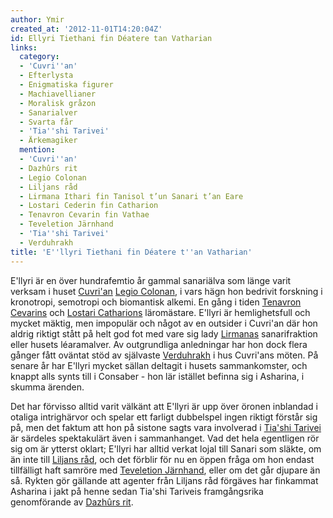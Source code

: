```yaml
---
author: Ymir
created_at: '2012-11-01T14:20:04Z'
id: Ellyri Tiethani fin Déatere tan Vatharian
links:
  category:
  - 'Cuvri''an'
  - Efterlysta
  - Enigmatiska figurer
  - Machiavellianer
  - Moralisk gråzon
  - Sanarialver
  - Svarta får
  - 'Tia''shi Tarivei'
  - Ärkemagiker
  mention:
  - 'Cuvri''an'
  - Dazhûrs rit
  - Legio Colonan
  - Liljans råd
  - Lirmana Ithari fin Tanisol t’un Sanari t’an Eare
  - Lostari Cederin fin Catharion
  - Tenavron Cevarin fin Vathae
  - Teveletion Järnhand
  - 'Tia''shi Tarivei'
  - Verduhrakh
title: 'E''llyri Tiethani fin Déatere t''an Vatharian'
---
```


E'llyri är en över hundrafemtio år gammal sanariälva som länge varit verksam i huset [Cuvri'an][]
[Legio Colonan], i vars hägn hon bedrivit forskning i kronotropi, semotropi och biomantisk alkemi.
En gång i tiden [Tenavron Cevarins] och [Lostari Catharions] läromästare. E'llyri är hemlighetsfull
och mycket mäktig, men impopulär och något av en outsider i Cuvri'an där hon aldrig riktigt stått på
helt god fot med vare sig lady [Lirmanas] sanarifraktion eller husets léaramalver. Av outgrundliga
anledningar har hon dock flera gånger fått oväntat stöd av självaste [Verduhrakh] i hus Cuvri'ans
möten. På senare år har E'llyri mycket sällan deltagit i husets sammankomster, och knappt alls synts
till i Consaber - hon lär istället befinna sig i Asharina, i skumma ärenden.

Det har förvisso alltid varit välkänt att E'llyri är upp över öronen inblandad i otaliga
intrighärvor och spelar ett farligt dubbelspel ingen riktigt förstår sig på, men det faktum att hon
på sistone sagts vara involverad i [Tia'shi Tarivei] är särdeles spektakulärt även i sammanhanget.
Vad det hela egentligen rör sig om är ytterst oklart; E'llyri har alltid verkat lojal till Sanari
som släkte, om än inte till [Liljans råd], och det förblir för nu en öppen fråga om hon endast
tillfälligt haft samröre med [Teveletion Järnhand], eller om det går djupare än så. Rykten gör
gällande att agenter från Liljans råd förgäves har finkammat Asharina i jakt på henne sedan Tia'shi
Tariveis framgångsrika genomförande av [Dazhûrs rit].

  [Cuvri'an]: Cuvrian
  [Legio Colonan]: Legio_Colonan
  [Tenavron Cevarins]: Tenavron_Cevarin_fin_Vathae
  [Lostari Catharions]: Lostari_Cederin_fin_Catharion
  [Lirmanas]: Lirmana_Ithari_fin_Tanisol_tun_Sanari_tan_Eare
  [Verduhrakh]: Verduhrakh
  [Tia'shi Tarivei]: Tiashi_Tarivei
  [Liljans råd]: Liljans_råd
  [Teveletion Järnhand]: Teveletion_Järnhand
  [Dazhûrs rit]: Dazhûrs_rit